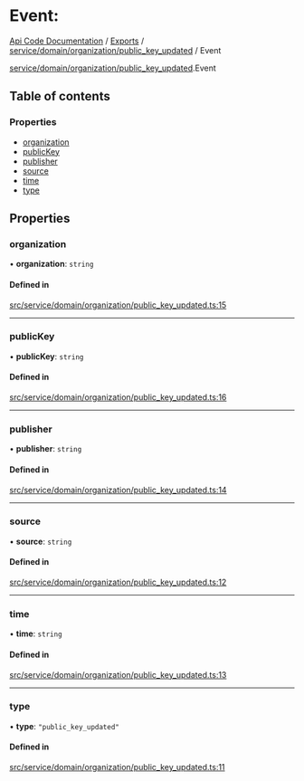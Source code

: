 # Event: 
 
[Api Code Documentation](../README.md) / [Exports](../modules.md) / [service/domain/organization/public\_key\_updated](../modules/service_domain_organization_public_key_updated.md) / Event

[service/domain/organization/public_key_updated](../modules/service_domain_organization_public_key_updated.md).Event

## Table of contents

### Properties

- [organization](service_domain_organization_public_key_updated.Event.md#organization)
- [publicKey](service_domain_organization_public_key_updated.Event.md#publickey)
- [publisher](service_domain_organization_public_key_updated.Event.md#publisher)
- [source](service_domain_organization_public_key_updated.Event.md#source)
- [time](service_domain_organization_public_key_updated.Event.md#time)
- [type](service_domain_organization_public_key_updated.Event.md#type)

## Properties

### organization

• **organization**: `string`

#### Defined in

[src/service/domain/organization/public_key_updated.ts:15](https://github.com/openkfw/TruBudget/blob/f6ee764/api/src/service/domain/organization/public_key_updated.ts#L15)

___

### publicKey

• **publicKey**: `string`

#### Defined in

[src/service/domain/organization/public_key_updated.ts:16](https://github.com/openkfw/TruBudget/blob/f6ee764/api/src/service/domain/organization/public_key_updated.ts#L16)

___

### publisher

• **publisher**: `string`

#### Defined in

[src/service/domain/organization/public_key_updated.ts:14](https://github.com/openkfw/TruBudget/blob/f6ee764/api/src/service/domain/organization/public_key_updated.ts#L14)

___

### source

• **source**: `string`

#### Defined in

[src/service/domain/organization/public_key_updated.ts:12](https://github.com/openkfw/TruBudget/blob/f6ee764/api/src/service/domain/organization/public_key_updated.ts#L12)

___

### time

• **time**: `string`

#### Defined in

[src/service/domain/organization/public_key_updated.ts:13](https://github.com/openkfw/TruBudget/blob/f6ee764/api/src/service/domain/organization/public_key_updated.ts#L13)

___

### type

• **type**: ``"public_key_updated"``

#### Defined in

[src/service/domain/organization/public_key_updated.ts:11](https://github.com/openkfw/TruBudget/blob/f6ee764/api/src/service/domain/organization/public_key_updated.ts#L11)
